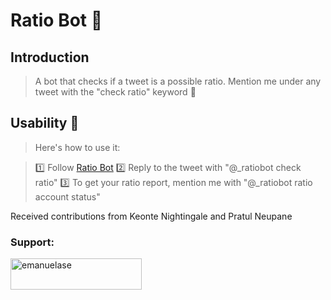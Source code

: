 # Ratio Bot 🤖

## Introduction

> A bot that checks if a tweet is a possible ratio. Mention me under any tweet with the "check ratio" keyword 💫

## Usability 🤔
> Here's how to use it:

> 1️⃣ Follow [Ratio Bot](https://twitter.com/_ratiobot)
> 2️⃣ Reply to the tweet with "@_ratiobot check ratio"
> 3️⃣ To get your ratio report, mention me with "@_ratiobot ratio account status"

Received contributions from Keonte Nightingale and Pratul Neupane

<h3 align="left">Support:</h3>
<p><a href="https://www.buymeacoffee.com/emanuelase"> <img align="left" src="https://cdn.buymeacoffee.com/buttons/v2/default-yellow.png" height="50" width="210" alt="emanuelase" /></a></p><br><br>

